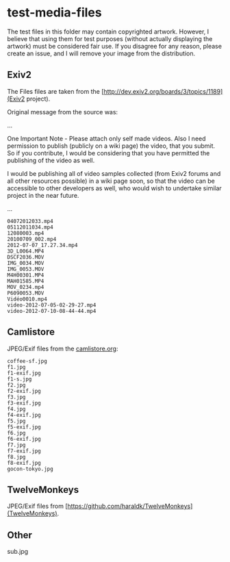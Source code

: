 test-media-files
================

The test files in this folder may contain copyrighted artwork. However, I believe that using them for test purposes
(without actually displaying the artwork) must be considered fair use.
If you disagree for any reason, please create an issue, and I will remove your image from the distribution.

Exiv2
-----

The Files files are taken from the [http://dev.exiv2.org/boards/3/topics/1189](Exiv2 project).

Original message from the source was:

...

One Important Note - Please attach only self made videos. Also I need permission to publish (publicly on a wiki page) the video, that you submit. So if you contribute, I would be considering that you have permitted the publishing of the video as well.

I would be publishing all of video samples collected (from Exiv2 forums and all other resources possible) in a wiki page soon, so that the video can be accessible to other developers as well, who would wish to undertake similar project in the near future.

...

	04072012033.mp4
	05112011034.mp4
	12080003.mp4
	20100709_002.mp4
	2012-07-07_17.27.34.mp4
	3D_L0064.MP4
	DSCF2036.MOV
	IMG_0034.MOV
	IMG_0053.MOV
	M4H00301.MP4
	MAH01585.MP4
	MOV_0234.mp4
	P6090053.MOV
	Vidéo0010.mp4
	video-2012-07-05-02-29-27.mp4
	video-2012-07-10-08-44-44.mp4

Camlistore
----------

JPEG/Exif files from the [camlistore.org](Camlistore):

	coffee-sf.jpg
	f1.jpg
	f1-exif.jpg
	f1-s.jpg
	f2.jpg
	f2-exif.jpg
	f3.jpg
	f3-exif.jpg
	f4.jpg
	f4-exif.jpg
	f5.jpg
	f5-exif.jpg
	f6.jpg
	f6-exif.jpg
	f7.jpg
	f7-exif.jpg
	f8.jpg
	f8-exif.jpg
	gocon-tokyo.jpg

TwelveMonkeys
-------------

JPEG/Exif files from [https://github.com/haraldk/TwelveMonkeys](TwelveMonkeys).



Other
-----
 
sub.jpg

